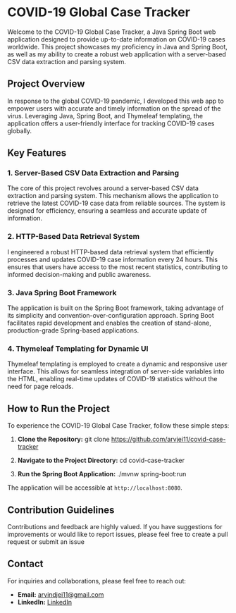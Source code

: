 # COVID-19 Global Case Tracker

Welcome to the COVID-19 Global Case Tracker, a Java Spring Boot web application designed to provide up-to-date information on COVID-19 cases worldwide. This project showcases my proficiency in Java and Spring Boot, as well as my ability to create a robust web application with a server-based CSV data extraction and parsing system.

## Project Overview

In response to the global COVID-19 pandemic, I developed this web app to empower users with accurate and timely information on the spread of the virus. Leveraging Java, Spring Boot, and Thymeleaf templating, the application offers a user-friendly interface for tracking COVID-19 cases globally.

## Key Features

### 1. Server-Based CSV Data Extraction and Parsing

The core of this project revolves around a server-based CSV data extraction and parsing system. This mechanism allows the application to retrieve the latest COVID-19 case data from reliable sources. The system is designed for efficiency, ensuring a seamless and accurate update of information.

### 2. HTTP-Based Data Retrieval System

I engineered a robust HTTP-based data retrieval system that efficiently processes and updates COVID-19 case information every 24 hours. This ensures that users have access to the most recent statistics, contributing to informed decision-making and public awareness.

### 3. Java Spring Boot Framework

The application is built on the Spring Boot framework, taking advantage of its simplicity and convention-over-configuration approach. Spring Boot facilitates rapid development and enables the creation of stand-alone, production-grade Spring-based applications.

### 4. Thymeleaf Templating for Dynamic UI

Thymeleaf templating is employed to create a dynamic and responsive user interface. This allows for seamless integration of server-side variables into the HTML, enabling real-time updates of COVID-19 statistics without the need for page reloads.

## How to Run the Project

To experience the COVID-19 Global Case Tracker, follow these simple steps:

1. **Clone the Repository:**
git clone https://github.com/arvjei11/covid-case-tracker


2. **Navigate to the Project Directory:**
cd covid-case-tracker

3. **Run the Spring Boot Application:**
./mvnw spring-boot:run


The application will be accessible at `http://localhost:8080`.

## Contribution Guidelines

Contributions and feedback are highly valued. If you have suggestions for improvements or would like to report issues, please feel free to create a pull request or submit an issue

## Contact

For inquiries and collaborations, please feel free to reach out:

- **Email:** arvindjei11@gmail.com
- **LinkedIn:** [LinkedIn](https://www.linkedin.com/in/arvind-jei/)



